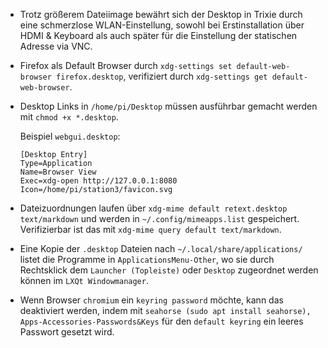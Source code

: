 <!--keywords[Desktop,xdg-Utilities]-->

- Trotz größerem Dateiimage bewährt sich der Desktop in Trixie durch eine schmerzlose WLAN-Einstellung, sowohl bei Erstinstallation über HDMI & Keyboard als auch später für die Einstellung der statischen Adresse via VNC.

- Firefox als Default Browser durch `xdg-settings set default-web-browser firefox.desktop`, verifiziert durch `xdg-settings get default-web-browser`.

- Desktop Links in `/home/pi/Desktop` müssen ausführbar gemacht werden mit `chmod +x *.desktop`.

  Beispiel `webgui.desktop`:

  ````
  [Desktop Entry]
  Type=Application
  Name=Browser View
  Exec=xdg-open http://127.0.0.1:8080
  Icon=/home/pi/station3/favicon.svg
  ````
- Dateizuordnungen laufen über `xdg-mime default retext.desktop text/markdown` und werden in `~/.config/mimeapps.list` gespeichert. Verifizierbar ist das mit `xdg-mime query default text/markdown`.
- Eine Kopie der `.desktop` Dateien nach `~/.local/share/applications/` listet die Programme in `ApplicationsMenu-Other`, wo sie durch Rechtsklick dem `Launcher (Topleiste)` oder `Desktop` zugeordnet werden können im `LXQt Windowmanager`.
- Wenn Browser `chromium` ein `keyring password` möchte, kann das deaktiviert werden, indem mit `seahorse (sudo apt install seahorse), Apps-Accessories-Passwords&Keys` für den `default keyring` ein leeres Passwort gesetzt wird.